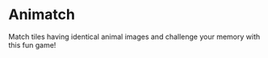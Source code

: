 # Animatch
Match tiles having identical animal images and challenge your memory with this fun game!
